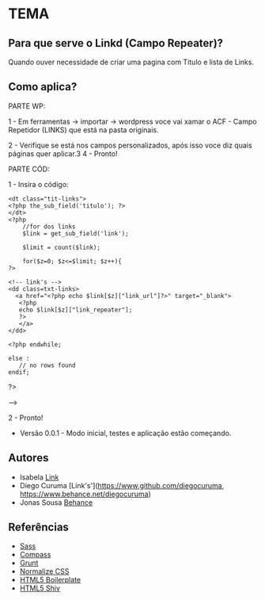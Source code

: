 # TEMA

## Para que serve o Linkd (Campo Repeater)?

Quando ouver necessidade de criar uma pagina com Titulo e lista de Links.

## Como aplica?

PARTE WP:

1 - Em ferramentas -> importar -> wordpress voce vai xamar o ACF - Campo Repetidor (LINKS) que está na pasta originais.

2 - Verifique se está nos campos personalizados, após isso voce diz quais páginas quer aplicar.3
4 - Pronto!

PARTE CÓD:

1 - Insira o código: 


<!--<dl class="links">
<?php 

    //verifica se o campo existe
    if( have_rows('campo') ):

    // faz um loop pelo sub-campos
    while ( have_rows('campo') ) : the_row();

    ?>
    <!-- titulo do link -->
    <dt class="tit-links">             
    <?php the_sub_field('titulo'); ?>
    </dt>
    <?php 
        //for dos links
        $link = get_sub_field('link');

        $limit = count($link); 

        for($z=0; $z<=$limit; $z++){ 
    ?>

    <!-- link's -->
    <dd class=txt-links>
      <a href="<?php echo $link[$z]["link_url"]?>" target="_blank">
       <?php
       echo $link[$z]["link_repeater"]; 
       ?>
       </a>                    
    </dd> 

   <?php } ?>

    <?php endwhile;

    else :
       // no rows found
    endif;

?>                                  
</dl>-->

2 - Pronto!


* Versão 0.0.1 - Modo inicial, testes e aplicação estão começando.


## Autores

* Isabela [Link](https://www.link)
* Diego Curuma [Link's'](https://www.github.com/diegocuruma, https://www.behance.net/diegocuruma)
* Jonas Sousa [Behance](https://www.behance.net/onasousa)

## Referências 

* [Sass](http://sass-lang.com/)
* [Compass](http://compass-style.org/)
* [Grunt](http://gruntjs.com/)
* [Normalize CSS](http://necolas.github.io/normalize.css/)
* [HTML5 Boilerplate](http://html5boilerplate.com/)
* [HTML5 Shiv](https://github.com/aFarkas/html5shiv)
